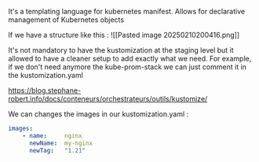 It's a templating language for kubernetes manifest.
Allows for declarative management of Kubernetes objects

If we have a structure like this : 
![[Pasted image 20250210200416.png]]

It's not mandatory to have the kustomization at the staging level but it allowed to have a cleaner setup to add exactly what we need. For example, if we don't need anymore the kube-prom-stack we can just comment it in the kustomization.yaml

https://blog.stephane-robert.info/docs/conteneurs/orchestrateurs/outils/kustomize/

We can changes the images in our kustomization.yaml : 

``` yaml
images:
	- name:     nginx
	  newName:  my-nginx
	  newTag:   "1.21"
```